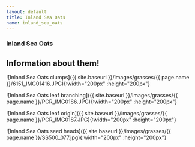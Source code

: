```yaml
---
layout: default
title: Inland Sea Oats
name: inland_sea_oats
---
```

### Inland Sea Oats

## Information about them!
<div>
![Inland Sea Oats clumps]({{ site.baseurl }}/images/grasses/{{ page.name }}/6151_IMG01416.JPG){:width="200px" :height="200px"}

![Inland Sea Oats leaf branching]({{ site.baseurl }}/images/grasses/{{ page.name }}/PCR_IMG0186.JPG){:width="200px" :height="200px"}

![Inland Sea Oats leaf origin]({{ site.baseurl }}/images/grasses/{{ page.name }}/PCR_IMG0187.JPG){:width="200px" :height="200px"}

![Inland Sea Oats seed heads]({{ site.baseurl }}/images/grasses/{{ page.name }}/SS500_077.jpg){:width="200px" :height="200px"}
</div>
